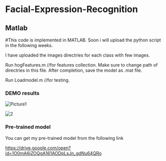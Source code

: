 # Facial-Expression-Recognition

## Matlab

#This code is implemented in MATLAB. Soon i will upload the python script in the following weeks. 

I have uploaded the images directries for each class with few images. 

Run hogFeatures.m //for features collection. Make sure to change path of directries in this file. After completion, save the model as .mat file.

Run Loadmodel.m //for testing.

### DEMO results

![Picture1](https://user-images.githubusercontent.com/43944394/69815825-7ba47500-123a-11ea-8ba1-dfc9ea6dc888.jpg)  
 
![2](https://user-images.githubusercontent.com/43944394/69815313-5fec9f00-1239-11ea-923e-f1909004fd39.jpg)

### Pre-trained model

You can get my pre-trained model from the following link

https://drive.google.com/open?id=1O0mA6jZOQgA161AODpLsJn_gdNu64QRo



